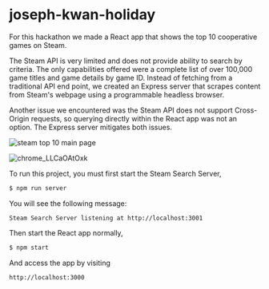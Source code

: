 # joseph-kwan-holiday

For this hackathon we made a React app that shows the top 10 cooperative games on Steam.

The Steam API is very limited and does not provide ability to search by criteria. The only capabilities offered were a complete list of over 100,000 game titles and game details by game ID. Instead of fetching from a traditional API end point, we created an Express server that scrapes content from Steam's webpage using a programmable headless browser.

Another issue we encountered was the Steam API does not support Cross-Origin requests, so querying directly within the React app was not an option. The Express server mitigates both issues.

<img src="https://user-images.githubusercontent.com/90243125/172678433-7d3af3ab-dd54-4478-a9c4-82ee5efe05db.png" alt="steam top 10 main page">

![chrome_LLCaOAtOxk](https://user-images.githubusercontent.com/90243125/172680066-b4e36837-dc64-48b9-9abf-a16a81164966.gif)

To run this project, you must first start the Steam Search Server,

```sh
$ npm run server
```

You will see the following message:

```none
Steam Search Server listening at http://localhost:3001
```

Then start the React app normally,

```sh
$ npm start
```

And access the app by visiting

```none
http://localhost:3000
```
